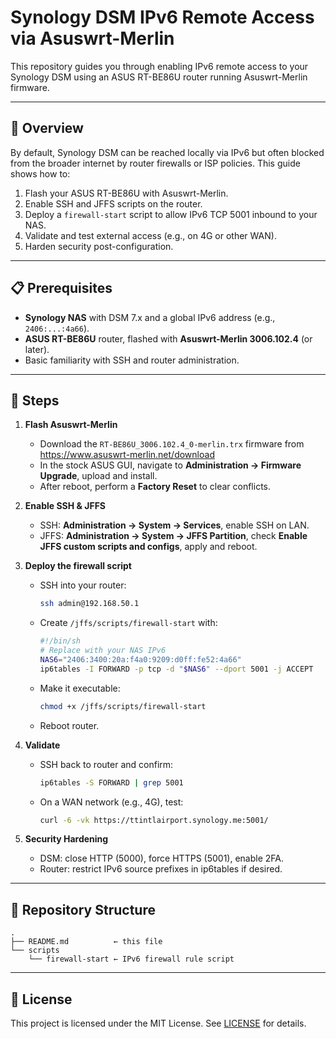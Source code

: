 # Synology DSM IPv6 Remote Access via Asuswrt-Merlin

This repository guides you through enabling IPv6 remote access to your Synology DSM using an ASUS RT-BE86U router running Asuswrt-Merlin firmware.

---

## 📖 Overview

By default, Synology DSM can be reached locally via IPv6 but often blocked from the broader internet by router firewalls or ISP policies. This guide shows how to:

1. Flash your ASUS RT-BE86U with Asuswrt-Merlin.
2. Enable SSH and JFFS scripts on the router.
3. Deploy a `firewall-start` script to allow IPv6 TCP 5001 inbound to your NAS.
4. Validate and test external access (e.g., on 4G or other WAN).
5. Harden security post-configuration.

---

## 📋 Prerequisites

- **Synology NAS** with DSM 7.x and a global IPv6 address (e.g., `2406:...:4a66`).
- **ASUS RT-BE86U** router, flashed with **Asuswrt-Merlin 3006.102.4** (or later).
- Basic familiarity with SSH and router administration.

---

## 🚀 Steps

1. **Flash Asuswrt-Merlin**
   - Download the `RT-BE86U_3006.102.4_0-merlin.trx` firmware from https://www.asuswrt-merlin.net/download
   - In the stock ASUS GUI, navigate to **Administration → Firmware Upgrade**, upload and install.
   - After reboot, perform a **Factory Reset** to clear conflicts.

2. **Enable SSH & JFFS**
   - SSH: **Administration → System → Services**, enable SSH on LAN.
   - JFFS: **Administration → System → JFFS Partition**, check **Enable JFFS custom scripts and configs**, apply and reboot.

3. **Deploy the firewall script**
   - SSH into your router:
     ```bash
     ssh admin@192.168.50.1
     ```
   - Create `/jffs/scripts/firewall-start` with:
     ```sh
     #!/bin/sh
     # Replace with your NAS IPv6
     NAS6="2406:3400:20a:f4a0:9209:d0ff:fe52:4a66"
     ip6tables -I FORWARD -p tcp -d "$NAS6" --dport 5001 -j ACCEPT
     ```
   - Make it executable:
     ```bash
     chmod +x /jffs/scripts/firewall-start
     ```
   - Reboot router.

4. **Validate**
   - SSH back to router and confirm:
     ```bash
     ip6tables -S FORWARD | grep 5001
     ```
   - On a WAN network (e.g., 4G), test:
     ```bash
     curl -6 -vk https://ttintlairport.synology.me:5001/
     ```

5. **Security Hardening**
   - DSM: close HTTP (5000), force HTTPS (5001), enable 2FA.
   - Router: restrict IPv6 source prefixes in ip6tables if desired.

---

## 📂 Repository Structure

```
.
├── README.md          ← this file
└── scripts
    └── firewall-start ← IPv6 firewall rule script
```

---

## 📝 License

This project is licensed under the MIT License. See [LICENSE](LICENSE) for details.
